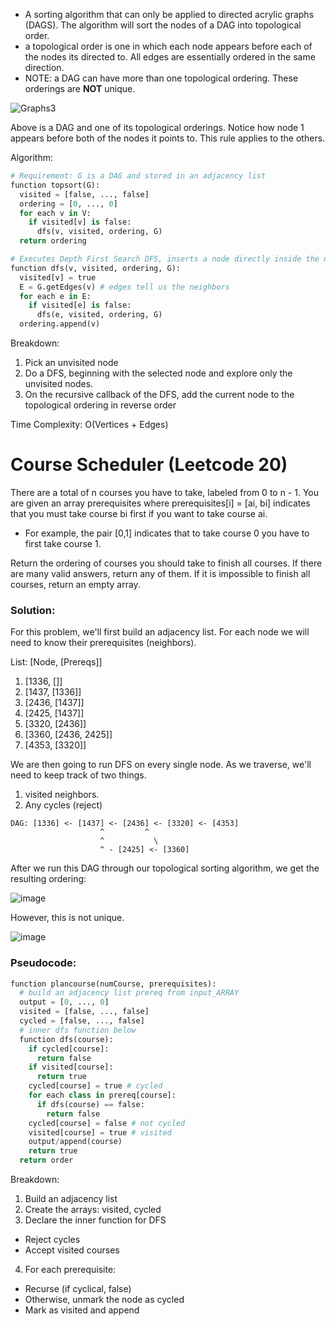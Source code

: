 - A sorting algorithm that can only be applied to directed acrylic graphs (DAGS). The algorithm will sort the nodes of a DAG into topological order.
- a topological order is one in which each node appears before each of the nodes its directed to. All edges are essentially ordered in the same direction.
- NOTE: a DAG can have more than one topological ordering. These orderings are **NOT** unique.

![Graphs3](https://github.com/Gnome67/COSC-guides/assets/102388813/bbfb2124-d28a-406e-9c44-460346ab4a44)

Above is a DAG and one of its topological orderings. Notice how node 1 appears before both of the nodes it points to. This rule applies to the others.

Algorithm:
```py
# Requirement: G is a DAG and stored in an adjacency list
function topsort(G):
  visited = [false, ..., false]
  ordering = [0, ..., 0]
  for each v in V:
    if visited[v] is false:
      dfs(v, visited, ordering, G)
  return ordering

# Executes Depth First Search DFS, inserts a node directly inside the next valid position of the array and returns the next position, pos-1, as we are going in reverse order.
function dfs(v, visited, ordering, G):
  visited[v] = true
  E = G.getEdges(v) # edges tell us the neighbors
  for each e in E:
    if visited[e] is false:
      dfs(e, visited, ordering, G)
  ordering.append(v)
```

Breakdown:
1. Pick an unvisited node
2. Do a DFS, beginning with the selected node and explore only the unvisited nodes.
3. On the recursive callback of the DFS, add the current node to the topological ordering in reverse order

Time Complexity: O(Vertices + Edges)

# Course Scheduler (Leetcode 20)

There are a total of n courses you have to take, labeled from 0 to n - 1. You are given an array prerequisites where prerequisites[i] = [ai, bi] indicates that you must take course bi first if you want to take course ai.
- For example, the pair [0,1] indicates that to take course 0 you have to first take course 1.

Return the ordering of courses you should take to finish all courses. If there are many valid answers, return any of them. If it is impossible to finish all courses, return an empty array.

### Solution:

For this problem, we'll first build an adjacency list. For each node we will need to know their prerequisites (neighbors).

List:
[Node, [Prereqs]]
1. [1336, []]
2. [1437, [1336]]
3. [2436, [1437]]
4. [2425, [1437]]
5. [3320, [2436]]
6. [3360, [2436, 2425]]
7. [4353, [3320]]

We are then going to run DFS on every single node. As we traverse, we'll need to keep track of two things.
1. visited neighbors.
2. Any cycles (reject)
```
DAG: [1336] <- [1437] <- [2436] <- [3320] <- [4353]
                    ^         ^
                    ^           \
                    ^ - [2425] <- [3360]
```
After we run this DAG through our topological sorting algorithm, we get the resulting ordering:

![image](https://github.com/Gnome67/COSC-guides/assets/102388813/92315e04-1175-49d9-a1c6-8fd07f8349bc)

However, this is not unique.

![image](https://github.com/Gnome67/COSC-guides/assets/102388813/3240835e-6346-4874-9307-aa79f03287dd)

### Pseudocode:

```py
function plancourse(numCourse, prerequisites):
  # build an adjacency list prereq from input_ARRAY
  output = [0, ..., 0]
  visited = [false, ..., false]
  cycled = [false, ..., false]
  # inner dfs function below
  function dfs(course):
    if cycled[course]:
      return false
    if visited[course]:
      return true
    cycled[course] = true # cycled
    for each class in prereq[course]:
      if dfs(course) == false:
        return false
    cycled[course] = false # not cycled
    visited[course] = true # visited
    output/append(course)
    return true
  return order
```
Breakdown:
1. Build an adjacency list
2. Create the arrays: visited, cycled
3. Declare the inner function for DFS
- Reject cycles
- Accept visited courses
4. For each prerequisite:
- Recurse (if cyclical, false)
- Otherwise, unmark the node as cycled
- Mark as visited and append
